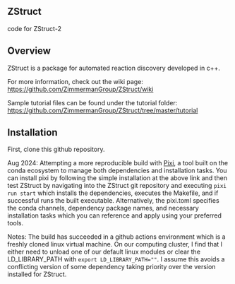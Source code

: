 ## ZStruct
code for ZStruct-2

## Overview

ZStruct is a package for automated reaction discovery developed in c++.

For more information, check out the wiki page: https://github.com/ZimmermanGroup/ZStruct/wiki

Sample tutorial files can be found under the tutorial folder: https://github.com/ZimmermanGroup/ZStruct/tree/master/tutorial

## Installation

First, clone this github repository.

Aug 2024: Attempting a more reproducible build with [Pixi](https://pixi.sh), a tool built on the conda ecosystem to manage both dependencies and installation tasks. You can install pixi by following the simple installation at the above link and then test ZStruct by navigating into the ZStruct git repository and executing `pixi run start` which installs the dependencies, executes the Makefile, and if successful runs the built executable. Alternatively, the pixi.toml specifies the conda channels, dependency package names, and necessary installation tasks which you can reference and apply using your preferred tools.

Notes: The build has succeeded in a github actions environment which is a freshly cloned linux virtual machine. On our computing cluster, I find that I either need to unload one of our default linux modules or clear the LD_LIBRARY_PATH with `export LD_LIBRARY_PATH=""`. I assume this avoids a conflicting version of some dependency taking priority over the version installed for ZStruct.
